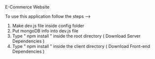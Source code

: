 E-Commerce Website  


To use this application follow the steps -->

1. Make dev.js file inside config folder
2. Put mongoDB info into dev.js file 
3. Type  " npm install " inside the root directory  ( Download Server Dependencies ) 
4. Type " npm install " inside the client directory ( Download Front-end Dependencies )

